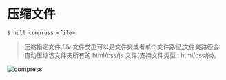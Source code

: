 # 压缩文件

```shell
$ null compress <file>
```

> 压缩指定文件,file 文件类型可以是文件夹或者单个文件路径,文件夹路径会自动压缩该文件夹所有的 html/css/js 文件(支持文件类型 : html/css/js)。

![compress](/compress.gif)
